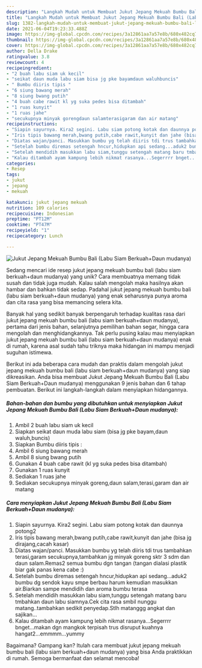 ```yaml
---
description: "Langkah Mudah untuk Membuat Jukut Jepang Mekuah Bumbu Bali (Labu Siam Berkuah+Daun mudanya) Anti Gagal"
title: "Langkah Mudah untuk Membuat Jukut Jepang Mekuah Bumbu Bali (Labu Siam Berkuah+Daun mudanya) Anti Gagal"
slug: 1382-langkah-mudah-untuk-membuat-jukut-jepang-mekuah-bumbu-bali-labu-siam-berkuahdaun-mudanya-anti-gagal
date: 2021-06-04T19:23:33.488Z
image: https://img-global.cpcdn.com/recipes/3a12861aa7a57e8b/680x482cq70/jukut-jepang-mekuah-bumbu-bali-labu-siam-berkuahdaun-mudanya-foto-resep-utama.jpg
thumbnail: https://img-global.cpcdn.com/recipes/3a12861aa7a57e8b/680x482cq70/jukut-jepang-mekuah-bumbu-bali-labu-siam-berkuahdaun-mudanya-foto-resep-utama.jpg
cover: https://img-global.cpcdn.com/recipes/3a12861aa7a57e8b/680x482cq70/jukut-jepang-mekuah-bumbu-bali-labu-siam-berkuahdaun-mudanya-foto-resep-utama.jpg
author: Della Drake
ratingvalue: 3.8
reviewcount: 4
recipeingredient:
- "2 buah labu siam uk kecil"
- "seikat daun muda labu siam bisa jg pke bayamdaun waluhbuncis"
- " Bumbu diiris tipis "
- "6 siung bawang merah"
- "8 siung bwang putih"
- "4 buah cabe rawit kl yg suka pedes bisa ditambah"
- "1 ruas kunyit"
- "1 ruas jahe"
- "secukupnya minyak gorengdaun salamterasigaram dan air matang"
recipeinstructions:
- "Siapin sayurnya. Kira2 segini. Labu siam potong kotak dan daunnya potong2"
- "Iris tipis bawang merah,bwang putih,cabe rawit,kunyit dan jahe (bisa jg dirajang,cacah kasar)"
- "Diatas wajan/panci. Masukkan bumbu yg telah diiris tdi trus tambahkan terasi,garam secukupnya,tambahkan jg minyak goreng sktr 3 sdm dan daun salam.Remas2 semua bumbu dgn tangan (tangan dialasi plastik biar gak panas kena cabe :)"
- "Setelah bumbu diremas setengah hncur,hidupkan api sedang...aduk2 bumbu dg sendok kayu smpe berbau harum kemudian masukkan air.Biarkan sampe mendidih dan aroma bumbu terasa"
- "Setelah mendidih masukkan labu siam,tunggu setengah matang baru tmbahkan daun labu siamnya.Cek cita rasa smbil nunggu matang..tambahkan sedikit penyedap.Stlh matanggg angkat dan sajikan..."
- "Kalau ditambah ayam kampung lebih nikmat rasanya...Segerrrr bnget...makan dgn mangkok terpisah trus disruput kuahnya hangat2...emmmm...yummy"
categories:
- Resep
tags:
- jukut
- jepang
- mekuah

katakunci: jukut jepang mekuah 
nutrition: 109 calories
recipecuisine: Indonesian
preptime: "PT12M"
cooktime: "PT47M"
recipeyield: "1"
recipecategory: Lunch

---
```



![Jukut Jepang Mekuah Bumbu Bali (Labu Siam Berkuah+Daun mudanya)](https://img-global.cpcdn.com/recipes/3a12861aa7a57e8b/680x482cq70/jukut-jepang-mekuah-bumbu-bali-labu-siam-berkuahdaun-mudanya-foto-resep-utama.jpg)

Sedang mencari ide resep jukut jepang mekuah bumbu bali (labu siam berkuah+daun mudanya) yang unik? Cara membuatnya memang tidak susah dan tidak juga mudah. Kalau salah mengolah maka hasilnya akan hambar dan bahkan tidak sedap. Padahal jukut jepang mekuah bumbu bali (labu siam berkuah+daun mudanya) yang enak seharusnya punya aroma dan cita rasa yang bisa memancing selera kita.

Banyak hal yang sedikit banyak berpengaruh terhadap kualitas rasa dari jukut jepang mekuah bumbu bali (labu siam berkuah+daun mudanya), pertama dari jenis bahan, selanjutnya pemilihan bahan segar, hingga cara mengolah dan menghidangkannya. Tak perlu pusing kalau mau menyiapkan jukut jepang mekuah bumbu bali (labu siam berkuah+daun mudanya) enak di rumah, karena asal sudah tahu triknya maka hidangan ini mampu menjadi suguhan istimewa.




Berikut ini ada beberapa cara mudah dan praktis dalam mengolah jukut jepang mekuah bumbu bali (labu siam berkuah+daun mudanya) yang siap dikreasikan. Anda bisa membuat Jukut Jepang Mekuah Bumbu Bali (Labu Siam Berkuah+Daun mudanya) menggunakan 9 jenis bahan dan 6 tahap pembuatan. Berikut ini langkah-langkah dalam menyiapkan hidangannya.

<!--inarticleads1-->

##### Bahan-bahan dan bumbu yang dibutuhkan untuk menyiapkan Jukut Jepang Mekuah Bumbu Bali (Labu Siam Berkuah+Daun mudanya):

1. Ambil 2 buah labu siam uk kecil
1. Siapkan seikat daun muda labu siam (bisa jg pke bayam,daun waluh,buncis)
1. Siapkan  Bumbu diiris tipis :
1. Ambil 6 siung bawang merah
1. Ambil 8 siung bwang putih
1. Gunakan 4 buah cabe rawit (kl yg suka pedes bisa ditambah)
1. Gunakan 1 ruas kunyit
1. Sediakan 1 ruas jahe
1. Sediakan secukupnya minyak goreng,daun salam,terasi,garam dan air matang




<!--inarticleads2-->

##### Cara menyiapkan Jukut Jepang Mekuah Bumbu Bali (Labu Siam Berkuah+Daun mudanya):

1. Siapin sayurnya. Kira2 segini. Labu siam potong kotak dan daunnya potong2
1. Iris tipis bawang merah,bwang putih,cabe rawit,kunyit dan jahe (bisa jg dirajang,cacah kasar)
1. Diatas wajan/panci. Masukkan bumbu yg telah diiris tdi trus tambahkan terasi,garam secukupnya,tambahkan jg minyak goreng sktr 3 sdm dan daun salam.Remas2 semua bumbu dgn tangan (tangan dialasi plastik biar gak panas kena cabe :)
1. Setelah bumbu diremas setengah hncur,hidupkan api sedang...aduk2 bumbu dg sendok kayu smpe berbau harum kemudian masukkan air.Biarkan sampe mendidih dan aroma bumbu terasa
1. Setelah mendidih masukkan labu siam,tunggu setengah matang baru tmbahkan daun labu siamnya.Cek cita rasa smbil nunggu matang..tambahkan sedikit penyedap.Stlh matanggg angkat dan sajikan...
1. Kalau ditambah ayam kampung lebih nikmat rasanya...Segerrrr bnget...makan dgn mangkok terpisah trus disruput kuahnya hangat2...emmmm...yummy




Bagaimana? Gampang kan? Itulah cara membuat jukut jepang mekuah bumbu bali (labu siam berkuah+daun mudanya) yang bisa Anda praktikkan di rumah. Semoga bermanfaat dan selamat mencoba!
